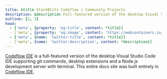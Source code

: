 ```yaml
---
title: &title StackBlitz Codeflow | Community Projects
description: &description Full-featured version of the desktop Visual Studio Code IDE built with WebContainer API.
outline: [2, 3]
head:
  - ['meta', {property: 'og:title', content: *title}]
  - ['meta', {property: 'og:image', content: 'https://webcontainers.io/img/og/guide-community_inspirations.png'}]
  - ['meta', {name: 'twitter:title', content: *title}]
  - ['meta', {name: 'twitter:description', content: *description}]
---
```

<script setup lang="ts">
import PageHeading from '@theme/components/Helpers/CommunityProjectPageHeading.vue';
import Screenshot from '@theme/components/Helpers/Screenshot.vue';
import ArticleLink from '@theme/components/Helpers/ArticleLink.vue';
import VideoLink from '@theme/components/Helpers/VideoLink.vue';
import AttributionLinks from '@theme/components/Helpers/AttributionLinks.vue';
import { people } from '@theme/data/people';
const { ERIC_SIMONS } = people;
</script>

<PageHeading title="StackBlitz Codeflow" category="ide" />

[Codeflow IDE](https://developers.stackblitz.com/codeflow) is a full-featured version of the desktop Visual Studio Code IDE supporting git commands, desktop extensions and a Node.js development server with terminal. This entire docs site was built entirely in [Codeflow IDE](https://developers.stackblitz.com/codeflow).

<Screenshot src="/img/community/codeflow.png" alt="Codeflow IDE" href="https://developers.stackblitz.com/codeflow" />

<VideoLink
  imgSrc="/img/community/eric_simons_talk.png"
  title="Codeflow announcement at ViteConf 2022"
  body="Watch the Keynote from Eric Simons, CEO of StackBlitz, announcing Codeflow at ViteConf 2022"
  href="https://www.youtube.com/watch?v=Ea1zJD5uQRg"
/>
<AttributionLinks :attributions="[ERIC_SIMONS]" />

<ArticleLink
  imgSrc="/img/community/codeflow-stackblitz-figma.jpg"
  title="StackBlitz Launches Codeflow and Announces Figma Investment"
  body="Read more about StackBlitz and Codeflow in this Newstack article"
  href="https://thenewstack.io/stackblitz-launches-codeflow-and-announces-figma-investment/"
/>

